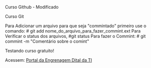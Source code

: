 Curso Github - Modificado

Curso Git

Para Adicionar um arquivo para que seja "commintado" primeiro use o comando: # git add nome_do_arquivo_para_fazer_commint.ext
Para Verificar o status dos arquivos, #git status
Para fazer o Commint: # git commint -m "Comentário sobre o comint"

Testando curso gratuito!

Acessem: [Portal da Engrenagem Dital da TI](www.editi.com.br)
